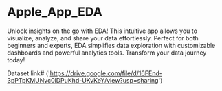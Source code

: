# Apple_App_EDA
Unlock insights on the go with EDA! This intuitive app allows you to visualize, analyze, and share your data effortlessly. Perfect for both beginners and experts, EDA simplifies data exploration with customizable dashboards and powerful analytics tools. Transform your data journey today!


Dataset link# ('https://drive.google.com/file/d/16FEnd-3pPTpKMUNvc0lDPuKhd-UKvKeY/view?usp=sharing')
